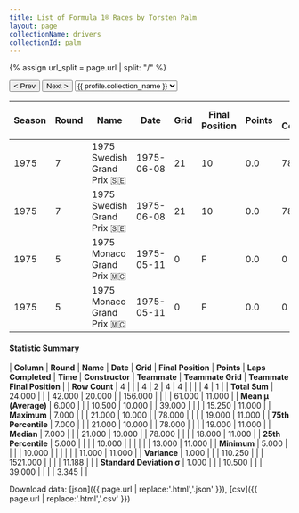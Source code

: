 ```yaml
---
title: List of Formula 1® Races by Torsten Palm
layout: page
collectionName: drivers
collectionId: palm
---
```


{% assign url_split = page.url | split: "/" %}
<div id="collection-navigation">
<button onclick="selector.options[selector.selectedIndex-1].value && (window.location = selector.options[selector.selectedIndex-1].value);">&lt; Prev</button>
<button onclick="selector.options[selector.selectedIndex+1].value && (window.location = selector.options[selector.selectedIndex+1].value);">Next &gt;</button>
<select id="selector" onchange="this.options[this.selectedIndex].value && (window.location = this.options[this.selectedIndex].value);">
  {% for collectionId in site.data[page.collectionName].refs %}
    {% if collectionId == page.collectionId %}
      {% assign selected = "selected" %}
    {% else %}
      {% assign selected = "" %}
    {% endif %}
    {% assign profile = site.data[page.collectionName][collectionId].profile %}
    <option value="/f1/{{ page.collectionName }}/{{ collectionId }}/{{ url_split[4] }}" {{ selected }}>{{ profile.collection_name }}</option>
  {% endfor %}
</select>
</div>

| Season | Round | Name | Date | Grid | Final Position | Points | Laps Completed | Time | Constructor | Teammate | Teammate Grid | Teammate Final Position |
|--|--|--|--|--|--|--|--|--|--|--|--|--|
| 1975 | 7 | 1975 Swedish Grand Prix 🇸🇪 | 1975-06-08 | 21 | 10 | 0.0 | 78 |   | Hesketh 🇬🇧 | [Alan Jones 🇦🇺](/f1/drivers/jones) | 19 | 11 |
| 1975 | 7 | 1975 Swedish Grand Prix 🇸🇪 | 1975-06-08 | 21 | 10 | 0.0 | 78 |   | Hesketh 🇬🇧 | [James Hunt 🇬🇧](/f1/drivers/hunt) | 13 | R |
| 1975 | 5 | 1975 Monaco Grand Prix 🇲🇨 | 1975-05-11 | 0 | F | 0.0 | 0 |   | Hesketh 🇬🇧 | [James Hunt 🇬🇧](/f1/drivers/hunt) | 11 | R |
| 1975 | 5 | 1975 Monaco Grand Prix 🇲🇨 | 1975-05-11 | 0 | F | 0.0 | 0 |   | Hesketh 🇬🇧 | [Alan Jones 🇦🇺](/f1/drivers/jones) | 18 | R |

#### Statistic Summary

| **Column** | **Round** | **Name** | **Date** | **Grid** | **Final Position** | **Points** | **Laps Completed** | **Time** | **Constructor** | **Teammate** | **Teammate Grid** | **Teammate Final Position** |
| **Row Count** | 4 |  |  | 4 | 2 | 4 | 4 |  |  |  | 4 | 1 |
| **Total Sum** | 24.000 |  |  | 42.000 | 20.000 |  | 156.000 |  |  |  | 61.000 | 11.000 |
| **Mean μ (Average)** | 6.000 |  |  | 10.500 | 10.000 |  | 39.000 |  |  |  | 15.250 | 11.000 |
| **Maximum** | 7.000 |  |  | 21.000 | 10.000 |  | 78.000 |  |  |  | 19.000 | 11.000 |
| **75th Percentile** | 7.000 |  |  | 21.000 | 10.000 |  | 78.000 |  |  |  | 19.000 | 11.000 |
| **Median** | 7.000 |  |  | 21.000 | 10.000 |  | 78.000 |  |  |  | 18.000 | 11.000 |
| **25th Percentile** | 5.000 |  |  |  | 10.000 |  |  |  |  |  | 13.000 | 11.000 |
| **Minimum** | 5.000 |  |  |  | 10.000 |  |  |  |  |  | 11.000 | 11.000 |
| **Variance** | 1.000 |  |  | 110.250 |  |  | 1521.000 |  |  |  | 11.188 |  |
| **Standard Deviation σ** | 1.000 |  |  | 10.500 |  |  | 39.000 |  |  |  | 3.345 |  |

Download data: [json]({{ page.url | replace:'.html','.json' }}), [csv]({{ page.url | replace:'.html','.csv' }})
